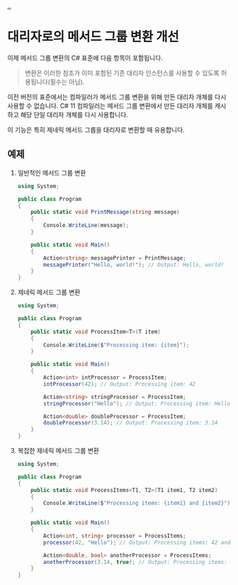 [..](11.md)

# 대리자로의 메서드 그룹 변환 개선

이제 메서드 그룹 변환의 C# 표준에 다음 항목이 포함됩니다.

> 변환은 이러한 참조가 이미 포함된 기존 대리자 인스턴스를 사용할 수 있도록 허용됩니다(필수는 아님).

이전 버전의 표준에서는 컴파일러가 메서드 그룹 변환을 위해 만든 대리자 개체를 다시 사용할 수 없습니다. 
C# 11 컴파일러는 메서드 그룹 변환에서 만든 대리자 개체를 캐시하고 해당 단일 대리자 개체를 다시 사용합니다. 

이 기능은 특히 제네릭 메서드 그룹을 대리자로 변환할 때 유용합니다.

## 예제

1. 일반적인 메서드 그룹 변환
    ```cs
    using System;

    public class Program
    {
        public static void PrintMessage(string message)
        {
            Console.WriteLine(message);
        }

        public static void Main()
        {
            Action<string> messagePrinter = PrintMessage;
            messagePrinter("Hello, world!"); // Output: Hello, world!
        }
    }
    ```

2. 제네릭 메서드 그룹 변환
    ```cs
    using System;

    public class Program
    {
        public static void ProcessItem<T>(T item)
        {
            Console.WriteLine($"Processing item: {item}");
        }

        public static void Main()
        {
            Action<int> intProcessor = ProcessItem;
            intProcessor(42); // Output: Processing item: 42

            Action<string> stringProcessor = ProcessItem;
            stringProcessor("Hello"); // Output: Processing item: Hello

            Action<double> doubleProcessor = ProcessItem;
            doubleProcessor(3.14); // Output: Processing item: 3.14
        }
    }
    ```

3. 복잡한 제네릭 메서드 그룹 변환
    ```cs
    using System;

    public class Program
    {
        public static void ProcessItems<T1, T2>(T1 item1, T2 item2)
        {
            Console.WriteLine($"Processing items: {item1} and {item2}");
        }

        public static void Main()
        {
            Action<int, string> processor = ProcessItems;
            processor(42, "Hello"); // Output: Processing items: 42 and Hello

            Action<double, bool> anotherProcessor = ProcessItems;
            anotherProcessor(3.14, true); // Output: Processing items: 3.14 and True
        }
    }
    ```
